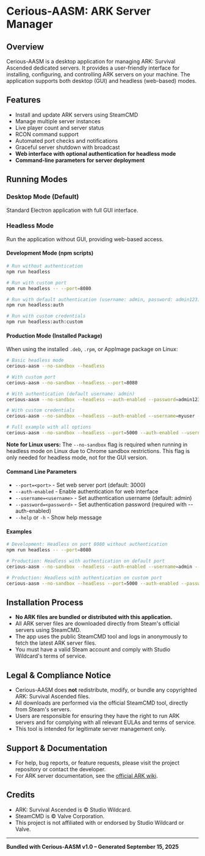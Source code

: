 # Cerious-AASM: ARK Server Manager

## Overview
Cerious-AASM is a desktop application for managing ARK: Survival Ascended dedicated servers. It provides a user-friendly interface for installing, configuring, and controlling ARK servers on your machine. The application supports both desktop (GUI) and headless (web-based) modes.

## Features
- Install and update ARK servers using SteamCMD
- Manage multiple server instances
- Live player count and server status
- RCON command support
- Automated port checks and notifications
- Graceful server shutdown with broadcast
- **Web interface with optional authentication for headless mode**
- **Command-line parameters for server deployment**

## Running Modes

### Desktop Mode (Default)
Standard Electron application with full GUI interface.

### Headless Mode
Run the application without GUI, providing web-based access.

#### Development Mode (npm scripts)
```bash
# Run without authentication
npm run headless

# Run with custom port
npm run headless -- --port=8080

# Run with default authentication (username: admin, password: admin123)
npm run headless:auth

# Run with custom credentials
npm run headless:auth:custom
```

#### Production Mode (Installed Package)
When using the installed `.deb`, `.rpm`, or AppImage package on Linux:

```bash
# Basic headless mode
cerious-aasm --no-sandbox --headless

# With custom port
cerious-aasm --no-sandbox --headless --port=8080

# With authentication (default username: admin)
cerious-aasm --no-sandbox --headless --auth-enabled --password=admin123 --port=3000

# With custom credentials
cerious-aasm --no-sandbox --headless --auth-enabled --username=myuser --password=mypassword

# Full example with all options
cerious-aasm --no-sandbox --headless --port=5000 --auth-enabled --username=admin --password=secret123
```

**Note for Linux users:** The `--no-sandbox` flag is required when running in headless mode on Linux due to Chrome sandbox restrictions. This flag is only needed for headless mode, not for the GUI version.

#### Command Line Parameters
- `--port=<port>` - Set web server port (default: 3000)
- `--auth-enabled` - Enable authentication for web interface
- `--username=<username>` - Set authentication username (default: admin)
- `--password=<password>` - Set authentication password (required with --auth-enabled)
- `--help` or `-h` - Show help message

#### Examples
```bash
# Development: Headless on port 8080 without authentication
npm run headless -- --port=8080

# Production: Headless with authentication on default port
cerious-aasm --no-sandbox --headless --auth-enabled --username=admin --password=secret123

# Production: Headless with authentication on custom port
cerious-aasm --no-sandbox --headless --port=5000 --auth-enabled --password=mypassword
```

## Installation Process
- **No ARK files are bundled or distributed with this application.**
- All ARK server files are downloaded directly from Steam's official servers using SteamCMD.
- The app uses the public SteamCMD tool and logs in anonymously to fetch the latest ARK server files.
- You must have a valid Steam account and comply with Studio Wildcard's terms of service.

## Legal & Compliance Notice
- Cerious-AASM does **not** redistribute, modify, or bundle any copyrighted ARK: Survival Ascended files.
- All downloads are performed via the official SteamCMD tool, directly from Steam's servers.
- Users are responsible for ensuring they have the right to run ARK servers and for complying with all relevant EULAs and terms of service.
- This tool is intended for legitimate server management only.

## Support & Documentation
- For help, bug reports, or feature requests, please visit the project repository or contact the developer.
- For ARK server documentation, see the [official ARK wiki](https://ark.wiki.gg/).

## Credits
- ARK: Survival Ascended is © Studio Wildcard.
- SteamCMD is © Valve Corporation.
- This project is not affiliated with or endorsed by Studio Wildcard or Valve.

---
**Bundled with Cerious-AASM v1.0 – Generated September 15, 2025**